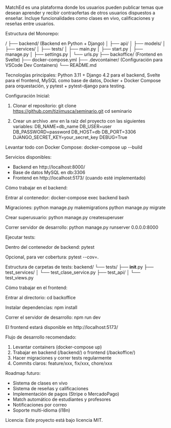 MatchEd es una plataforma donde los usuarios pueden publicar temas que desean aprender y recibir contraofertas de otros usuarios dispuestos a enseñar. Incluye funcionalidades como clases en vivo, calificaciones y reseñas entre usuarios.

Estructura del Monorepo:

/
├── backend/          (Backend en Python + Django)
│   ├── api/
│   ├── models/
│   ├── services/
│   ├── tests/
│   ├── main.py
│   ├── start.py
│   ├── manage.py
│   ├── settings.py
│   └── urls.py
├── backoffice/       (Frontend en Svelte)
├── docker-compose.yml
├── .devcontainer/    (Configuración para VSCode Dev Containers)
└── README.md

Tecnologías principales: Python 3.11 + Django 4.2 para el backend, Svelte para el frontend, MySQL como base de datos, Docker + Docker Compose para orquestación, y pytest + pytest-django para testing.

Configuración Inicial:

1. Clonar el repositorio:
git clone https://github.com/tiziimusca/seminario.git
cd seminario

2. Crear un archivo .env en la raíz del proyecto con las siguientes variables:
DB_NAME=db_name
DB_USER=user
DB_PASSWORD=password
DB_HOST=db
DB_PORT=3306
DJANGO_SECRET_KEY=your_secret_key
DEBUG=True

Levantar todo con Docker Compose:
docker-compose up --build

Servicios disponibles:
- Backend en http://localhost:8000/
- Base de datos MySQL en db:3306
- Frontend en http://localhost:5173/ (cuando esté implementado)

Cómo trabajar en el backend:

Entrar al contenedor:
docker-compose exec backend bash

Migraciones:
python manage.py makemigrations
python manage.py migrate

Crear superusuario:
python manage.py createsuperuser

Correr servidor de desarrollo:
python manage.py runserver 0.0.0.0:8000

Ejecutar tests:

Dentro del contenedor de backend:
pytest

Opcional, para ver cobertura:
pytest --cov=.

Estructura de carpetas de tests:
backend/
└── tests/
    ├── __init__.py
    ├── test_services/
    │   └── test_clase_service.py
    ├── test_api/
    │   └── test_views.py

Cómo trabajar en el frontend:

Entrar al directorio:
cd backoffice

Instalar dependencias:
npm install

Correr el servidor de desarrollo:
npm run dev

El frontend estará disponible en http://localhost:5173/

Flujo de desarrollo recomendado:

1. Levantar containers (docker-compose up)
2. Trabajar en backend (/backend/) o frontend (/backoffice/)
3. Hacer migraciones y correr tests regularmente
4. Commits claros: feature/xxx, fix/xxx, chore/xxx

Roadmap futuro:

- Sistema de clases en vivo
- Sistema de reseñas y calificaciones
- Implementación de pagos (Stripe o MercadoPago)
- Match automático de estudiantes y profesores
- Notificaciones por correo
- Soporte multi-idioma (i18n)

Licencia: Este proyecto está bajo licencia MIT.
